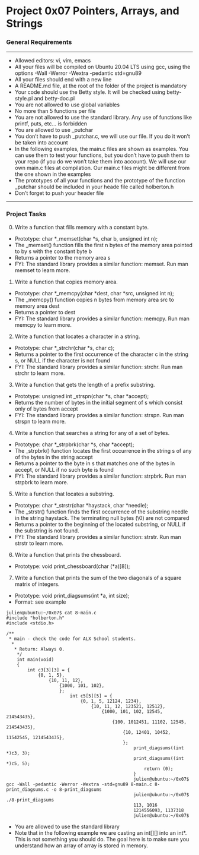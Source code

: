 # Project 0x07 Pointers, Arrays, and Strings

### General Requirements
<hr>

* Allowed editors: vi, vim, emacs
* All your files will be compiled on Ubuntu 20.04 LTS using gcc, using the options -Wall -Werror -Wextra -pedantic
  std=gnu89
* All your files should end with a new line
* A README.md file, at the root of the folder of the project is mandatory
* Your code should use the Betty style. It will be checked using betty-style.pl and betty-doc.pl
* You are not allowed to use global variables
* No more than 5 functions per file
* You are not allowed to use the standard library. Any use of functions like printf, puts, etc… is forbidden
* You are allowed to use _putchar
* You don’t have to push _putchar.c, we will use our file. If you do it won’t be taken into account
* In the following examples, the main.c files are shown as examples. You can use them to test your functions, but
  you don’t have to push them to your repo (if you do we won’t take them into account). We will use our own main.c
  files at compilation. Our main.c files might be different from the one shown in the examples
* The prototypes of all your functions and the prototype of the function _putchar should be included in your heade
  file called holberton.h
* Don’t forget to push your header file

<hr>

### Project Tasks
0. Write a function that fills memory with a constant byte.
* Prototype: char *_memset(char *s, char b, unsigned int n);
* The _memset() function fills the first n bytes of the memory area pointed to
  by s with the constant byte b
* Returns a pointer to the memory area s
* FYI: The standard library provides a similar function: memset. Run man memset
  to learn more.

1. Write a function that copies memory area.
* Prototype: char *_memcpy(char *dest, char *src, unsigned int n);
* The _memcpy() function copies n bytes from memory area src to memory area dest
* Returns a pointer to dest
* FYI: The standard library provides a similar function: memcpy. Run man memcpy
  to learn more.

2. Write a function that locates a character in a string.
* Prototype: char *_strchr(char *s, char c);
* Returns a pointer to the first occurrence of the character c in the string s,
  or NULL if the character is not found
* FYI: The standard library provides a similar function: strchr. Run man strchr
  to learn more.

3. Write a function that gets the length of a prefix substring.
* Prototype: unsigned int _strspn(char *s, char *accept);
* Returns the number of bytes in the initial segment of s which consist only of
  bytes from accept
* FYI: The standard library provides a similar function: strspn. Run man strspn
  to learn more.

4. Write a function that searches a string for any of a set of bytes.
* Prototype: char *_strpbrk(char *s, char *accept);
* The _strpbrk() function locates the first occurrence in the string s of any of
  the bytes in the string accept
* Returns a pointer to the byte in s that matches one of the bytes in accept, or
  NULL if no such byte is found
* FYI: The standard library provides a similar function: strpbrk. Run man
  strpbrk to learn more.

5. Write a function that locates a substring.
* Prototype: char *_strstr(char *haystack, char *needle);
* The _strstr() function finds the first occurrence of the substring needle in
  the string haystack. The terminating null bytes (\0) are not compared
* Returns a pointer to the beginning of the located substring, or NULL if the
  substring is not found.
* FYI: The standard library provides a similar function: strstr. Run man strstr
  to learn more.

6. Write a function that prints the chessboard.
* Prototype: void print_chessboard(char (*a)[8]);

7. Write a function that prints the sum of the two diagonals of a square matrix
   of integers.
* Prototype: void print_diagsums(int *a, int size);
* Format: see example
```
julien@ubuntu:~/0x07$ cat 8-main.c
#include "holberton.h"
#include <stdio.h>

/**
 * main - check the code for ALX School students.
  *
   * Return: Always 0.
    */
    int main(void)
    {
        int c3[3][3] = {
	        {0, 1, 5},
		        {10, 11, 12},
			        {1000, 101, 102},
				    };
				        int c5[5][5] = {
					        {0, 1, 5, 12124, 1234},
						        {10, 11, 12, 123521, 12512},
							        {1000, 101, 102, 12545, 214543435},
								        {100, 1012451, 11102, 12545, 214543435},
									        {10, 12401, 10452, 11542545, 1214543435},
										    };
										        print_diagsums((int *)c3, 3);
											    print_diagsums((int *)c5, 5);
											        return (0);
												}
												julien@ubuntu:~/0x07$ gcc -Wall -pedantic -Werror -Wextra -std=gnu89 8-main.c 8-print_diagsums.c -o 8-print_diagsums
												julien@ubuntu:~/0x07$ ./8-print_diagsums
												113, 1016
												1214556093, 1137318
												julien@ubuntu:~/0x07$ 
```
* You are allowed to use the standard library
* Note that in the following example we are casting an int[][] into an int*.
  This is not something you should do. The goal here is to make sure you
  understand how an array of array is stored in memory.
